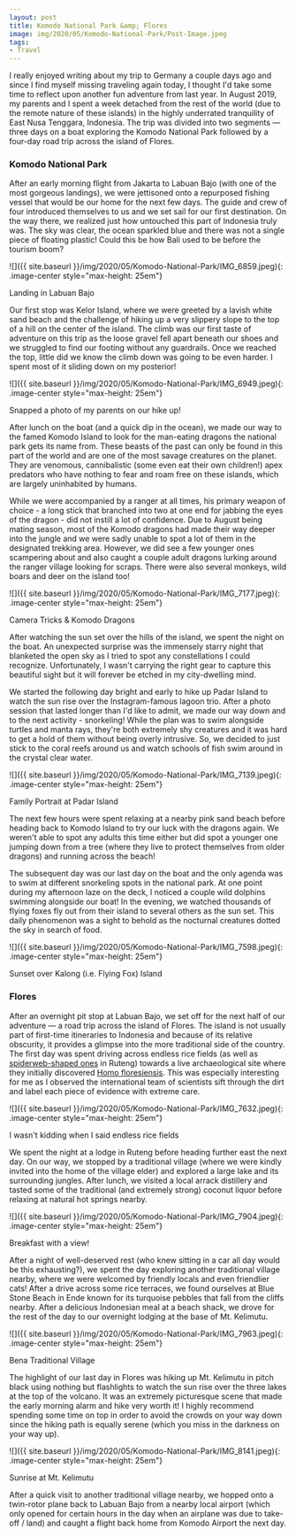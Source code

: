 ```yaml
---
layout: post
title: Komodo National Park &amp; Flores
image: img/2020/05/Komodo-National-Park/Post-Image.jpeg
tags:
- Travel
---
```


I really enjoyed writing about my trip to Germany a couple days ago and since I find myself missing traveling again today, I thought I'd take some time to reflect upon another fun adventure from last year. In August 2019, my parents and I spent a week detached from the rest of the world (due to the remote nature of these islands) in the highly underrated tranquility of East Nusa Tenggara, Indonesia. The trip was divided into two segments &mdash; three days on a boat exploring the Komodo National Park followed by a four-day road trip across the island of Flores.

### Komodo National Park

After an early morning flight from Jakarta to Labuan Bajo (with one of the most gorgeous landings), we were jettisoned onto a repurposed fishing vessel that would be our home for the next few days. The guide and crew of four introduced themselves to us and we set sail for our first destination. On the way there, we realized just how untouched this part of Indonesia truly was. The sky was clear, the ocean sparkled blue and there was not a single piece of floating plastic! Could this be how Bali used to be before the tourism boom?

![]({{ site.baseurl }}/img/2020/05/Komodo-National-Park/IMG_6859.jpeg){: .image-center style="max-height: 25em"}

<p class="image-caption">Landing in Labuan Bajo</p>

Our first stop was Kelor Island, where we were greeted by a lavish white sand beach and the challenge of hiking up a very slippery slope to the top of a hill on the center of the island. The climb was our first taste of adventure on this trip as the loose gravel fell apart beneath our shoes and we struggled to find our footing without any guardrails. Once we reached the top, little did we know the climb down was going to be even harder. I spent most of it sliding down on my posterior!

![]({{ site.baseurl }}/img/2020/05/Komodo-National-Park/IMG_6949.jpeg){: .image-center style="max-height: 25em"}

<p class="image-caption">Snapped a photo of my parents on our hike up!</p>

After lunch on the boat (and a quick dip in the ocean), we made our way to the famed Komodo Island to look for the man-eating dragons the national park gets its name from. These beasts of the past can only be found in this part of the world and are one of the most savage creatures on the planet. They are venomous, cannibalistic (some even eat their own children!) apex predators who have nothing to fear and roam free on these islands, which are largely uninhabited by humans.

While we were accompanied by a ranger at all times, his primary weapon of choice - a long stick that branched into two at one end for jabbing the eyes of the dragon - did not instill a lot of confidence. Due to August being mating season, most of the Komodo dragons had made their way deeper into the jungle and we were sadly unable to spot a lot of them in the designated trekking area. However, we did see a few younger ones scampering about and also caught a couple adult dragons lurking around the ranger village looking for scraps. There were also several monkeys, wild boars and deer on the island too!

![]({{ site.baseurl }}/img/2020/05/Komodo-National-Park/IMG_7177.jpeg){: .image-center style="max-height: 25em"}

<p class="image-caption">Camera Tricks & Komodo Dragons</p>

After watching the sun set over the hills of the island, we spent the night on the boat. An unexpected surprise was the immensely starry night that blanketed the open sky as I tried to spot any constellations I could recognize. Unfortunately, I wasn't carrying the right gear to capture this beautiful sight but it will forever be etched in my city-dwelling mind.

We started the following day bright and early to hike up Padar Island to watch the sun rise over the Instagram-famous lagoon trio. After a photo session that lasted longer than I'd like to admit, we made our way down and to the next activity - snorkeling! While the plan was to swim alongside turtles and manta rays, they're both extremely shy creatures and it was hard to get a hold of them without being overly intrusive. So, we decided to just stick to the coral reefs around us and watch schools of fish swim around in the crystal clear water.

![]({{ site.baseurl }}/img/2020/05/Komodo-National-Park/IMG_7139.jpeg){: .image-center style="max-height: 25em"}

<p class="image-caption">Family Portrait at Padar Island</p>

The next few hours were spent relaxing at a nearby pink sand beach before heading back to Komodo Island to try our luck with the dragons again. We weren't able to spot any adults this time either but did spot a younger one jumping down from a tree (where they live to protect themselves from older dragons) and running across the beach!

The subsequent day was our last day on the boat and the only agenda was to swim at different snorkeling spots in the national park. At one point during my afternoon laze on the deck, I noticed a couple wild dolphins swimming alongside our boat! In the evening, we watched thousands of flying foxes fly out from their island to several others as the sun set. This daily phenomenon was a sight to behold as the nocturnal creatures dotted the sky in search of food.

![]({{ site.baseurl }}/img/2020/05/Komodo-National-Park/IMG_7598.jpeg){: .image-center style="max-height: 25em"}

<p class="image-caption">Sunset over Kalong (i.e. Flying Fox) Island</p>

### Flores

After an overnight pit stop at Labuan Bajo, we set off for the next half of our adventure &mdash; a road trip across the island of Flores. The island is not usually part of first-time itineraries to Indonesia and because of its relative obscurity, it provides a glimpse into the more traditional side of the country. The first day was spent driving across endless rice fields (as well as [spiderweb-shaped ones](https://www.atlasobscura.com/places/spider-web-rice-fields) in Ruteng) towards a live archaeological site where they initially discovered [Homo floresiensis](https://en.wikipedia.org/wiki/Homo_floresiensis). This was especially interesting for me as I observed the international team of scientists sift through the dirt and label each piece of evidence with extreme care.

![]({{ site.baseurl }}/img/2020/05/Komodo-National-Park/IMG_7632.jpeg){: .image-center style="max-height: 25em"}

<p class="image-caption">I wasn't kidding when I said endless rice fields</p>

We spent the night at a lodge in Ruteng before heading further east the next day. On our way, we stopped by a traditional village (where we were kindly invited into the home of the village elder) and explored a large lake and its surrounding jungles. After lunch, we visited a local arrack distillery and tasted some of the traditional (and extremely strong) coconut liquor before relaxing at natural hot springs nearby.

![]({{ site.baseurl }}/img/2020/05/Komodo-National-Park/IMG_7904.jpeg){: .image-center style="max-height: 25em"}

<p class="image-caption">Breakfast with a view!</p>

After a night of well-deserved rest (who knew sitting in a car all day would be this exhausting?), we spent the day exploring another traditional village nearby, where we were welcomed by friendly locals and even friendlier cats! After a drive across some rice terraces, we found ourselves at Blue Stone Beach in Ende known for its turquoise pebbles that fall from the cliffs nearby. After a delicious Indonesian meal at a beach shack, we drove for the rest of the day to our overnight lodging at the base of Mt. Kelimutu.

![]({{ site.baseurl }}/img/2020/05/Komodo-National-Park/IMG_7963.jpeg){: .image-center style="max-height: 25em"}

<p class="image-caption">Bena Traditional Village</p>

The highlight of our last day in Flores was hiking up Mt. Kelimutu in pitch black using nothing but flashlights to watch the sun rise over the three lakes at the top of the volcano. It was an extremely picturesque scene that made the early morning alarm and hike very worth it! I highly recommend spending some time on top in order to avoid the crowds on your way down since the hiking path is equally serene (which you miss in the darkness on your way up).

![]({{ site.baseurl }}/img/2020/05/Komodo-National-Park/IMG_8141.jpeg){: .image-center style="max-height: 25em"}

<p class="image-caption">Sunrise at Mt. Kelimutu</p>

After a quick visit to another traditional village nearby, we hopped onto a twin-rotor plane back to Labuan Bajo from a nearby local airport (which only opened for certain hours in the day when an airplane was due to take-off / land) and caught a flight back home from Komodo Airport the next day.
